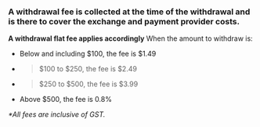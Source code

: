 ### A withdrawal fee is collected at the time of the withdrawal and is there to cover the exchange and payment provider costs.

**A withdrawal flat fee applies accordingly**
When the amount to withdraw is:

- Below and including $100, the fee is \$1.49

- > $100 to $250, the fee is \$2.49

- > $250 to $500, the fee is \$3.99

- Above $500, the fee is 0.8%

_\*All fees are inclusive of GST._
